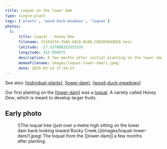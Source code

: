 ```yaml
---
title: Loquat on the lower dam
type: single-plant
tags: ['plants', 'wood-duck-meadows', 'loquat']
photos:
  1:
      title: Loquat - Honey Dew
      filename: 151E4374-35A0-44C8-AC68-C8D205049EE8.heic
      latitude: -27.537888333333335
      longitude: 152.056075
      description: A few months after initial planting on the lower dam bank.
      memexFilename: images/loquat-lower-dam/1.jpeg
      date: 2025-03-14 17:24:23
---
```


See also: [[individual-plants]], [[lower-dam]], [[wood-duck-meadows]]

Our first planting on the [[lower-dam]] was a [loquat](https://en.wikipedia.org/wiki/Loquat). A variety called _Honey Dew_, which is meant to develop larger fruits.

## Early photo

<figure markdown>
![The loquat tree (just over a metre high sitting on the lower dam bank looking toward Rocky Creek.)](images/loquat-lower-dam/1.jpeg)
<caption>The loquat from the [[lower-dam]] a few months after planting.</caption>
</figure>

[//begin]: # "Autogenerated link references for markdown compatibility"
[individual-plants]: individual-plants "Individual plants"
[lower-dam]: ../lower-dam "The lower dam"
[wood-duck-meadows]: ../wood-duck-meadows "Wood duck meadows"
[//end]: # "Autogenerated link references"